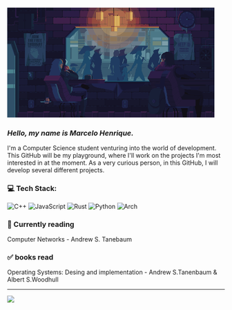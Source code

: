![](./readmee.gif)
<br>

### *Hello, my name is Marcelo Henrique.* <br>
I'm a Computer Science student venturing into the world of development. This GitHub will be my playground, where I'll work on the projects I'm most interested in at the moment. As a very curious person, in this GitHub, I will develop several different projects.<br>


### 💻 Tech Stack:
![C++](https://img.shields.io/badge/c++-%2300599C.svg?style=for-the-badge&logo=c%2B%2B&logoColor=white) ![JavaScript](https://img.shields.io/badge/javascript-%23323330.svg?style=for-the-badge&logo=javascript&logoColor=%23F7DF1E) ![Rust](https://img.shields.io/badge/rust-%23000000.svg?style=for-the-badge&logo=rust&logoColor=white) ![Python](https://img.shields.io/badge/python-3670A0?style=for-the-badge&logo=python&logoColor=ffdd54)
![Arch](https://img.shields.io/badge/Arch%20Linux-1793D1?logo=arch-linux&logoColor=fff&style=for-the-badge)

### 📕 Currently reading 
Computer Networks - Andrew S. Tanebaum

### ✅ books read
Operating Systems: Desing and implementation - Andrew S.Tanenbaum & Albert S.Woodhull

---
[![](https://visitcount.itsvg.in/api?id=MarceloCoelho1&icon=0&color=6)](https://visitcount.itsvg.in)
